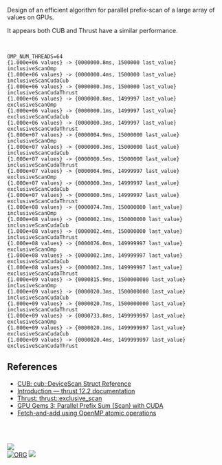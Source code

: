 Design of an efficient algorithm for parallel prefix-scan of a large array of
values on GPUs.

It appears both CUB and Thrust have a similar performance.

<br>

```log
OMP_NUM_THREADS=64
{1.000e+06 values} -> {0000000.8ms, 1500000 last_value} inclusiveScanOmp
{1.000e+06 values} -> {0000000.4ms, 1500000 last_value} inclusiveScanCudaCub
{1.000e+06 values} -> {0000000.3ms, 1500000 last_value} inclusiveScanCudaThrust
{1.000e+06 values} -> {0000000.8ms, 1499997 last_value} exclusiveScanOmp
{1.000e+06 values} -> {0000000.1ms, 1499997 last_value} exclusiveScanCudaCub
{1.000e+06 values} -> {0000000.3ms, 1499997 last_value} exclusiveScanCudaThrust
{1.000e+07 values} -> {0000004.9ms, 15000000 last_value} inclusiveScanOmp
{1.000e+07 values} -> {0000000.3ms, 15000000 last_value} inclusiveScanCudaCub
{1.000e+07 values} -> {0000000.5ms, 15000000 last_value} inclusiveScanCudaThrust
{1.000e+07 values} -> {0000004.9ms, 14999997 last_value} exclusiveScanOmp
{1.000e+07 values} -> {0000000.3ms, 14999997 last_value} exclusiveScanCudaCub
{1.000e+07 values} -> {0000000.5ms, 14999997 last_value} exclusiveScanCudaThrust
{1.000e+08 values} -> {0000074.7ms, 150000000 last_value} inclusiveScanOmp
{1.000e+08 values} -> {0000002.1ms, 150000000 last_value} inclusiveScanCudaCub
{1.000e+08 values} -> {0000002.4ms, 150000000 last_value} inclusiveScanCudaThrust
{1.000e+08 values} -> {0000076.0ms, 149999997 last_value} exclusiveScanOmp
{1.000e+08 values} -> {0000002.1ms, 149999997 last_value} exclusiveScanCudaCub
{1.000e+08 values} -> {0000002.3ms, 149999997 last_value} exclusiveScanCudaThrust
{1.000e+09 values} -> {0000815.9ms, 1500000000 last_value} inclusiveScanOmp
{1.000e+09 values} -> {0000020.3ms, 1500000000 last_value} inclusiveScanCudaCub
{1.000e+09 values} -> {0000020.7ms, 1500000000 last_value} inclusiveScanCudaThrust
{1.000e+09 values} -> {0000733.8ms, 1499999997 last_value} exclusiveScanOmp
{1.000e+09 values} -> {0000020.1ms, 1499999997 last_value} exclusiveScanCudaCub
{1.000e+09 values} -> {0000020.4ms, 1499999997 last_value} exclusiveScanCudaThrust
```


## References

- [CUB: cub::DeviceScan Struct Reference](https://nvlabs.github.io/cub/structcub_1_1_device_scan.html#a02b2d2e98f89f80813460f6a6ea1692b)
- [Introduction — thrust 12.2 documentation](https://docs.nvidia.com/cuda/thrust/index.html)
- [Thrust: thrust::exclusive_scan](https://thrust.github.io/doc/group__prefixsums_ga7be5451c96d8f649c8c43208fcebb8c3.html)
- [GPU Gems 3: Parallel Prefix Sum (Scan) with CUDA](https://developer.nvidia.com/gpugems/gpugems3/part-vi-gpu-computing/chapter-39-parallel-prefix-sum-scan-cuda)
- [Fetch-and-add using OpenMP atomic operations](https://stackoverflow.com/a/7918281/1413259)

<br>
<br>


[![](https://img.youtube.com/vi/yqO7wVBTuLw/maxresdefault.jpg)](https://www.youtube.com/watch?v=yqO7wVBTuLw)<br>
[![ORG](https://img.shields.io/badge/org-puzzlef-green?logo=Org)](https://puzzlef.github.io)
![](https://ga-beacon.deno.dev/G-KD28SG54JQ:hbAybl6nQFOtmVxW4if3xw/github.com/puzzlef/prefix-scan-cuda)
